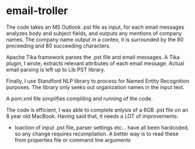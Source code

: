 # email-troller

The code takes an MS Outlook .pst file as input, for each email messages analyzes body and subject fields, and outputs any mentions of company names. The company name output in a contex, it is surrounded by the 80 preceeding and 80 succeeding characters.

Apache Tika framework parses the .pst file and email messages. A Tika plugin, I wrote, extracts relevant attributes of each email message. Actual email parsing is left up to Lib PST library. 
 
Finally, I use Standford NLP library to process for Named Entity Recognition purposes. The library only seeks out organization names in the input text.

A pom.xml file simplifies compliling and running of the code.

The code is efficient, I was able to complete anlysis of a 6GB .pst file on an 8 year old MacBook. Having said that, it needs a LOT of improvements:

- loaction of input .pst file, parser settings etc... have all been hardcoded, so any change requires recompilation. A better way is to read these from properties file or command line arguments
